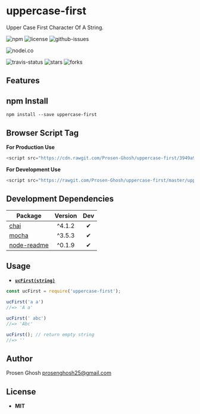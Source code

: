 # uppercase-first
Upper Case First Character Of A String.

![npm](https://img.shields.io/npm/v/uppercase-first.svg) ![license](https://img.shields.io/npm/l/uppercase-first.svg) ![github-issues](https://img.shields.io/github/issues/Prosen-Ghosh/uppercase-first.svg)


![nodei.co](https://nodei.co/npm/uppercase-first.png?downloads=true&downloadRank=true&stars=true)

![travis-status](https://img.shields.io/travis/Prosen-Ghosh/uppercase-first.svg)
![stars](https://img.shields.io/github/stars/Prosen-Ghosh/uppercase-first.svg)
![forks](https://img.shields.io/github/forks/Prosen-Ghosh/uppercase-first.svg)

## Features


## npm Install

`npm install --save uppercase-first`

## Browser Script Tag

**For Production Use**
```js
<script src="https://cdn.rawgit.com/Prosen-Ghosh/uppercase-first/3949a9f3/uppercase-first.js"></script>
```
**For Development Use**

```js
<script src="https://rawgit.com/Prosen-Ghosh/uppercase-first/master/uppercase-first.js"></script>
```

## Development Dependencies

Package | Version | Dev
--- |:---:|:---:
[chai](https://www.npmjs.com/package/chai) | ^4.1.2 | ✔
[mocha](https://www.npmjs.com/package/mocha) | ^3.5.3 | ✔
[node-readme](https://www.npmjs.com/package/node-readme) | ^0.1.9 | ✔

## Usage

 - **[`ucFirst(string)`]()**

```js
const ucFirst = require('uppercase-first');

ucFirst('a a')
//=> 'A a'

ucFirst(' abc')
//=> 'Abc'

ucFirst(); // return empty string
//=> ''
```


## Author

Prosen Ghosh <prosenghosh25@gmail.com>

## License

 - **MIT** 
